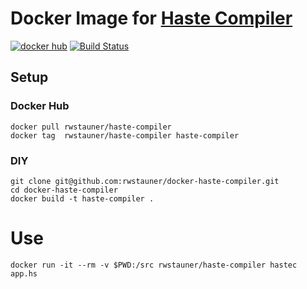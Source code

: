 # Docker Image for [Haste Compiler][haste]

[![docker hub](https://img.shields.io/badge/docker-haste--compiler-blue.svg)](https://hub.docker.com/r/rwstauner/haste-compiler)
[![Build Status](https://travis-ci.org/rwstauner/docker-haste-compiler.svg?branch=master)](https://travis-ci.org/rwstauner/docker-haste-compiler)

## Setup

### Docker Hub

    docker pull rwstauner/haste-compiler
    docker tag  rwstauner/haste-compiler haste-compiler

### DIY

    git clone git@github.com:rwstauner/docker-haste-compiler.git
    cd docker-haste-compiler
    docker build -t haste-compiler .

# Use

    docker run -it --rm -v $PWD:/src rwstauner/haste-compiler hastec app.hs

[haste]: http://haste-lang.org/

